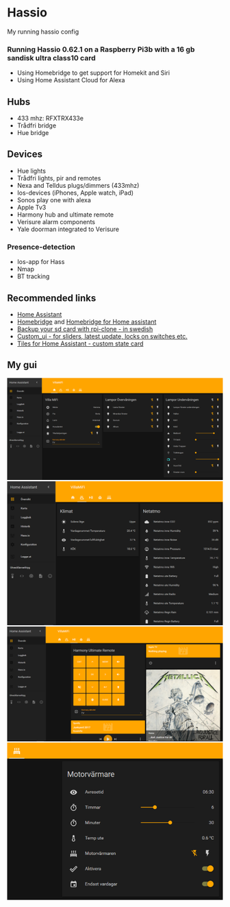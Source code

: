 # Hassio
My running hassio config

### Running Hassio 0.62.1 on a Raspberry Pi3b with a 16 gb sandisk ultra class10 card
* Using Homebridge to get support for Homekit and Siri
* Using Home Assistant Cloud for Alexa

## Hubs
* 433 mhz: RFXTRX433e
* Trådfri bridge
* Hue bridge

## Devices
* Hue lights
* Trådfri lights, pir and remotes
* Nexa and Telldus plugs/dimmers (433mhz)
* Ios-devices (iPhones, Apple watch, iPad)
* Sonos play one with alexa
* Apple Tv3
* Harmony hub and ultimate remote
* Verisure alarm components
* Yale doorman integrated to Verisure


### Presence-detection
* Ios-app for Hass
* Nmap
* BT tracking

## Recommended links
* [Home Assistant](https://home-assistant.io/)
* [Homebridge](https://github.com/nfarina/homebridge) and [Homebridge for Home assistant](https://github.com/home-assistant/homebridge-homeassistant)
* [Backup your sd card with rpi-clone - in swedish](https://snillevilla.se/automatisk-sakerhetskopiering-av-raspberry-pi-minneskort/)
* [Custom_ui - for sliders, latest update, locks on switches etc.](https://github.com/andrey-git/home-assistant-custom-ui)
* [Tiles for Home Assistant - custom state card](https://github.com/c727/home-assistant-tiles)


## My gui
<img src="https://github.com/Gnaget2/hassio/blob/master/Images/Home.PNG" alt="Home Assistant" />
<img src="https://github.com/Gnaget2/hassio/blob/master/Images/klimat.PNG" alt="Home Assistant" />
<img src="https://github.com/Gnaget2/hassio/blob/master/Images/play.PNG" alt="Home Assistant" />
<img src="https://github.com/Gnaget2/hassio/blob/master/Images/heater.PNG" alt="Home Assistant" />
